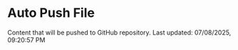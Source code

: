 # Auto Push File

Content that will be pushed to GitHub repository.
Last updated: 07/08/2025, 09:20:57 PM